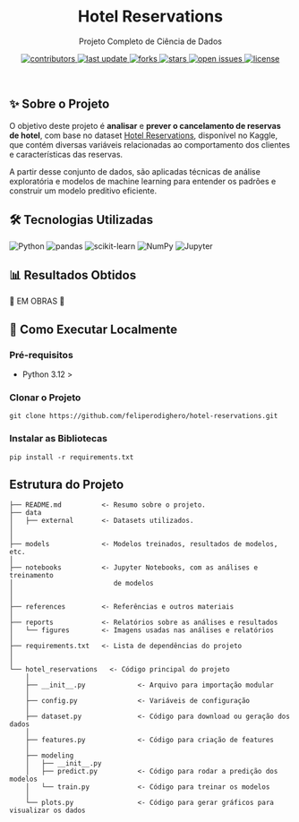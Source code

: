 <div align="center">

  <h1>Hotel Reservations</h1>

  <p>
    Projeto Completo de Ciência de Dados
  </p>

<p>
  <a href="https://github.com/feliperodighero/hotel-reservations/graphs/contributors">
    <img src="https://img.shields.io/github/contributors/feliperodighero/hotel-reservations" alt="contributors" />
  </a>
  <a href="">
    <img src="https://img.shields.io/github/last-commit/feliperodighero/hotel-reservations" alt="last update" />
  </a>
  <a href="https://github.com/feliperodighero/hotel-reservations/network/members">
    <img src="https://img.shields.io/github/forks/feliperodighero/hotel-reservations" alt="forks" />
  </a>
  <a href="https://github.com/feliperodighero/hotel-reservations/stargazers">
    <img src="https://img.shields.io/github/stars/feliperodighero/hotel-reservations" alt="stars" />
  </a>
  <a href="https://github.com/feliperodighero/hotel-reservations/issues/">
    <img src="https://img.shields.io/github/issues/feliperodighero/hotel-reservations" alt="open issues" />
  </a>
  <a href="https://github.com/feliperodighero/hotel-reservations/blob/master/LICENSE">
    <img src="https://img.shields.io/github/license/feliperodighero/hotel-reservations.svg" alt="license" />
  </a>
</p>
</div>
<br />

## ✨ Sobre o Projeto

O objetivo deste projeto é **analisar** e **prever o cancelamento de reservas de hotel**, com base no dataset [Hotel Reservations](https://www.kaggle.com/datasets/ahsan81/hotel-reservations-classification-dataset/data), disponível no Kaggle, que contém diversas variáveis relacionadas ao comportamento dos clientes e características das reservas.

A partir desse conjunto de dados, são aplicadas técnicas de análise exploratória e modelos de machine learning para entender os padrões e construir um modelo preditivo eficiente.

## 🛠 Tecnologias Utilizadas

<p>
  <img src="https://img.shields.io/badge/Python-3776AB?logo=python&logoColor=fff&style=for-the-badge" alt="Python" />
  <img src="https://img.shields.io/badge/pandas-150458?logo=pandas&logoColor=fff&style=for-the-badge" alt="pandas" />
  <img src="https://img.shields.io/badge/scikit--learn-F7931E?logo=scikitlearn&logoColor=fff&style=for-the-badge" alt="scikit-learn" />
  <img src="https://img.shields.io/badge/NumPy-013243?logo=numpy&logoColor=fff&style=for-the-badge" alt="NumPy" />
  <img src="https://img.shields.io/badge/Jupyter-F37626?logo=jupyter&logoColor=fff&style=for-the-badge" alt="Jupyter" />
</p>

## 📊 Resultados Obtidos

🚧 EM OBRAS 🚧

## 🚀 Como Executar Localmente

### Pré-requisitos

- Python 3.12 >

### Clonar o Projeto

`git clone https://github.com/feliperodighero/hotel-reservations.git`

### Instalar as Bibliotecas

`pip install -r requirements.txt`

## Estrutura do Projeto

```
├── README.md          <- Resumo sobre o projeto.
├── data
│   ├── external       <- Datasets utilizados.
│
│
├── models             <- Modelos treinados, resultados de modelos, etc.
│
├── notebooks          <- Jupyter Notebooks, com as análises e treinamento
│                         de modelos
│
│
├── references         <- Referências e outros materiais
│
├── reports            <- Relatórios sobre as análises e resultados
│   └── figures        <- Imagens usadas nas análises e relatórios
│
├── requirements.txt   <- Lista de dependências do projeto
│
│
└── hotel_reservations   <- Código principal do projeto
    │
    ├── __init__.py             <- Arquivo para importação modular
    │
    ├── config.py               <- Variáveis de configuração
    │
    ├── dataset.py              <- Código para download ou geração dos dados
    │
    ├── features.py             <- Código para criação de features
    │
    ├── modeling
    │   ├── __init__.py
    │   ├── predict.py          <- Código para rodar a predição dos modelos
    │   └── train.py            <- Código para treinar os modelos
    │
    └── plots.py                <- Código para gerar gráficos para visualizar os dados
```
